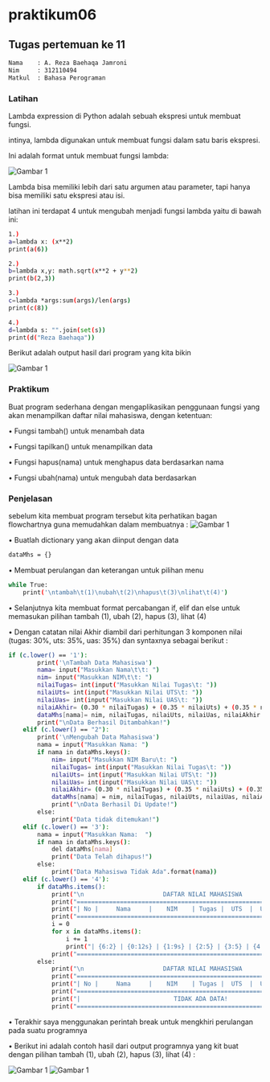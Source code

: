 # praktikum06
## Tugas pertemuan ke 11
```sh
Nama    : A. Reza Baehaqa Jamroni
Nim     : 312110494
Matkul  : Bahasa Perograman
```
### Latihan
Lambda expression di Python adalah sebuah ekspresi untuk membuat fungsi.<p>
intinya, lambda digunakan untuk membuat fungsi dalam satu baris ekspresi.<p>

Ini adalah format untuk membuat fungsi lambda:<p>
![Gambar 1](screenshot/ss1.png)<p>

Lambda bisa memiliki lebih dari satu argumen atau parameter, tapi hanya bisa memiliki satu ekspresi atau isi.<p>
latihan ini terdapat 4 untuk mengubah menjadi fungsi lambda yaitu di bawah ini:<p>
```sh
1.)
a=lambda x: (x**2)
print(a(6))

2.)
b=lambda x,y: math.sqrt(x**2 + y**2)
print(b(2,3))

3.)
c=lambda *args:sum(args)/len(args)
print(c(8))

4.)
d=lambda s: "".join(set(s))
print(d("Reza Baehaqa"))
``` 
<p>
Berikut adalah output hasil dari program yang kita bikin

![Gambar 1](screenshot/ss2.png)

### Praktikum
Buat program sederhana dengan mengaplikasikan penggunaan fungsi yang akan menampilkan daftar nilai mahasiswa, dengan ketentuan:<p>
• Fungsi tambah() untuk menambah data<p>
• Fungsi tapilkan() untuk menampilkan data<p>
• Fungsi hapus(nama) untuk menghapus data berdasarkan nama<p>
• Fungsi ubah(nama) untuk mengubah data berdasarkan<p>
### Penjelasan
sebelum kita membuat program tersebut kita perhatikan bagan flowchartnya guna memudahkan dalam membuatnya : 
![Gambar 1](screenshot/ss3.png) <p>

• Buatlah dictionary yang akan diinput dengan data
```sh
dataMhs = {}
```
• Membuat perulangan dan keterangan untuk pilihan menu
```sh
while True:
    print('\ntambah\t(1)\nubah\t(2)\nhapus\t(3)\nlihat\t(4)')
```
• Selanjutnya kita membuat format percabangan if, elif dan else untuk memasukan pilihan tambah (1), ubah (2), hapus (3), lihat (4)<p>
• Dengan catatan nilai Akhir diambil dari perhitungan 3 komponen nilai (tugas: 30%, uts: 35%, uas: 35%) dan syntaxnya sebagai berikut :<p>
```sh
if (c.lower() == '1'):                                               
        print('\nTambah Data Mahasiswa')
        nama= input("Masukkan Nama\t\t: ")                                        
        nim= input("Masukkan NIM\t\t: ")                                         
        nilaiTugas= int(input("Masukkan Nilai Tugas\t: "))                              
        nilaiUts= int(input("Masukkan Nilai UTS\t: "))                                   
        nilaiUas= int(input("Masukkan Nilai UAS\t: "))                                    
        nilaiAkhir= (0.30 * nilaiTugas) + (0.35 * nilaiUts) + (0.35 * nilaiUas)              
        dataMhs[nama]= nim, nilaiTugas, nilaiUts, nilaiUas, nilaiAkhir                         
        print("\nData Berhasil Ditambahkan!")
    elif (c.lower() == "2"):                                                                    
        print('\nMengubah Data Mahasiswa')
        nama = input("Masukkan Nama: ")                                                         
        if nama in dataMhs.keys():                              
            nim= input("Masukkan NIM Baru\t: ")                              
            nilaiTugas= int(input("Masukkan Nilai Tugas\t: "))                           
            nilaiUts= int(input("Masukkan Nilai UTS\t: "))                           
            nilaiUas= int(input("Masukkan Nilai UAS\t: "))                           
            nilaiAkhir= (0.30 * nilaiTugas) + (0.35 * nilaiUts) + (0.35 * nilaiUas)          
            dataMhs[nama] = nim, nilaiTugas, nilaiUts, nilaiUas, nilaiAkhir                      
            print("\nData Berhasil Di Update!")
        else:                                                                                    
            print("Data tidak ditemukan!")                                                                                             
    elif (c.lower() == '3'):                                                                    
        nama = input("Masukkan Nama:  ")                                                        
        if nama in dataMhs.keys():                                                              
            del dataMhs[nama]                                                                   
            print("Data Telah dihapus!")
        else:
            print("Data Mahasiswa Tidak Ada".format(nama))                                     
    elif (c.lower() == '4'):                                                                    
        if dataMhs.items():                                                                     
            print("\n                      DAFTAR NILAI MAHASISWA                    ")
            print("==================================================================")
            print("| No |     Nama     |    NIM    | Tugas |  UTS  |  UAS  |  Akhir |")
            print("==================================================================")
            i = 0
            for x in dataMhs.items():
                i += 1
                print("| {6:2} | {0:12s} | {1:9s} | {2:5} | {3:5} | {4:5} | {5:6} |".format(x[0], x[1][0], x[1][1], x[1][2], x[1][3], x[1][4], i))  
            print("==================================================================")
        else:
            print("\n                      DAFTAR NILAI MAHASISWA                    ")
            print("==================================================================")
            print("| No |     Nama     |    NIM    | Tugas |  UTS  |  UAS  |  Akhir |")
            print("==================================================================")
            print("|                          TIDAK ADA DATA!                       |")
            print("==================================================================")
```
• Terakhir saya menggunakan perintah break untuk mengkhiri perulangan pada suatu programnya<p>
• Berikut ini adalah contoh hasil dari output programnya yang kit buat dengan pilihan tambah (1), ubah (2), hapus (3), lihat (4) : <p>
![Gambar 1](screenshot/ss4.png)
![Gambar 1](screenshot/ss5.png)
